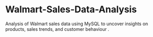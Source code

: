 # Walmart-Sales-Data-Analysis
Analysis of Walmart sales data using MySQL to uncover insights on products, sales trends, and customer  behaviour .
